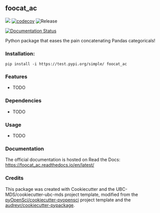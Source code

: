 ## foocat_ac 

![](https://github.com/alistair-clark/foocat_ac/workflows/build/badge.svg) [![codecov](https://codecov.io/gh/alistair-clark/foocat_ac/branch/master/graph/badge.svg)](https://codecov.io/gh/alistair-clark/foocat_ac) ![Release](https://github.com/alistair-clark/foocat_ac/workflows/Release/badge.svg)

[![Documentation Status](https://readthedocs.org/projects/foocat_ac/badge/?version=latest)](https://foocat_ac.readthedocs.io/en/latest/?badge=latest)

Python package that eases the pain concatenating Pandas categoricals!

### Installation:

```
pip install -i https://test.pypi.org/simple/ foocat_ac
```

### Features
- TODO

### Dependencies

- TODO

### Usage

- TODO

### Documentation
The official documentation is hosted on Read the Docs: <https://foocat_ac.readthedocs.io/en/latest/>

### Credits
This package was created with Cookiecutter and the UBC-MDS/cookiecutter-ubc-mds project template, modified from the [pyOpenSci/cookiecutter-pyopensci](https://github.com/pyOpenSci/cookiecutter-pyopensci) project template and the [audreyr/cookiecutter-pypackage](https://github.com/audreyr/cookiecutter-pypackage).
